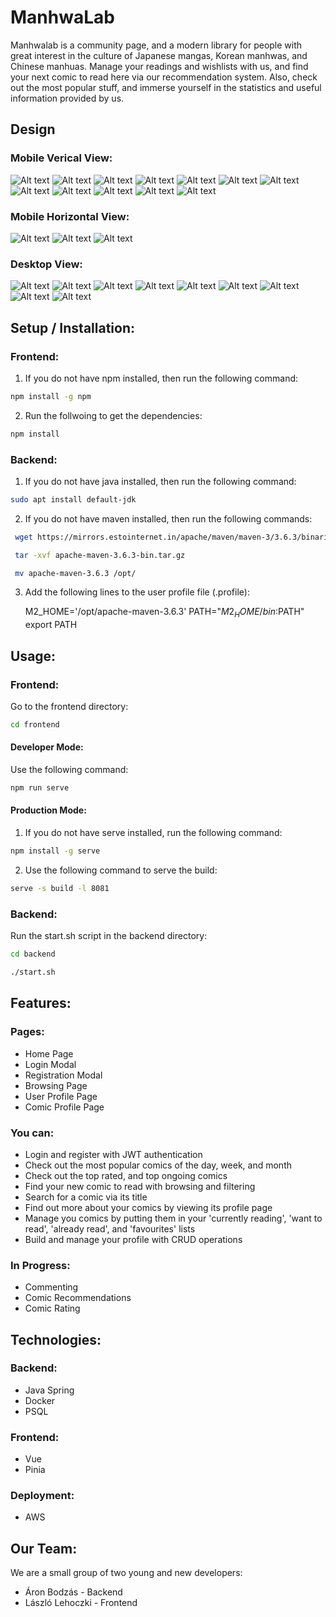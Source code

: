 # ManhwaLab

Manhwalab is a community page, and a modern library for people with great interest in the culture of Japanese mangas, Korean manhwas, and Chinese manhuas. 
Manage your readings and wishlists with us, and find your next comic to read here via our recommendation system.
Also, check out the most popular stuff, and immerse yourself in the statistics and useful information provided by us.

## Design

### Mobile Verical View:
![Alt text](./design/mobile/vertical/mv-nav.png)
![Alt text](./design/mobile/vertical/mv-home-1.png) 
![Alt text](./design/mobile/vertical/mv-home-2.png)
![Alt text](./design/mobile/vertical/mv-login.png)
![Alt text](./design/mobile/vertical/mv-register.png)
![Alt text](./design/mobile/vertical/mv-browser.png)
![Alt text](./design/mobile/vertical/mv-comic-1.png)
![Alt text](./design/mobile/vertical/mv-comic-2.png)
![Alt text](./design/mobile/vertical/mv-comic-3.png)
![Alt text](./design/mobile/vertical/mv-user-1.png)
![Alt text](./design/mobile/vertical/mv-user-2.png)
![Alt text](./design/mobile/vertical/mv-user-3.png)

### Mobile Horizontal View:
![Alt text](./design/mobile/horizontal/mh-home-1.png)
![Alt text](./design/mobile/horizontal/mh-home-2.png)
![Alt text](./design/mobile/horizontal/mh-browser.png)

### Desktop View:
![Alt text](./design/desktop/dt-home.png)
![Alt text](./design/desktop/dt-login.png)
![Alt text](./design/desktop/dt-register.png)
![Alt text](./design/desktop/dt-browser.png)
![Alt text](./design/desktop/dt-comic-1.png)
![Alt text](./design/desktop/dt-comic-2.png)
![Alt text](./design/desktop/dt-user-1.png)
![Alt text](./design/desktop/dt-user-2.png)
![Alt text](./design/desktop/dt-user-3.png)

## Setup / Installation:

### Frontend:

1. If you do not have npm installed, then run the following command:

```bash
npm install -g npm
```

2. Run the follwoing to get the dependencies:

```bash
npm install
```

### Backend:

1. If you do not have java installed, then run the following command:

```bash
sudo apt install default-jdk
```

2. If you do not have maven installed, then run the following commands:

```bash
 wget https://mirrors.estointernet.in/apache/maven/maven-3/3.6.3/binaries/apache-maven-3.6.3-bin.tar.gz
```
```bash
 tar -xvf apache-maven-3.6.3-bin.tar.gz
```
```bash
 mv apache-maven-3.6.3 /opt/
```

3. Add the following lines to the user profile file (.profile):

    M2_HOME='/opt/apache-maven-3.6.3'
    PATH="$M2_HOME/bin:$PATH"
    export PATH

## Usage:

### Frontend: 

Go to the frontend directory:

```bash
cd frontend
```

#### Developer Mode:

Use the following command:

```bash
npm run serve
```

#### Production Mode:

1. If you do not have serve installed, run the following command:

```bash
npm install -g serve
```

2. Use the following command to serve the build:

```bash
serve -s build -l 8081
```

### Backend: 

Run the start.sh script in the backend directory:

```bash
cd backend
```

```bash
./start.sh
```

## Features:

### Pages:

- Home Page
- Login Modal
- Registration Modal
- Browsing Page
- User Profile Page
- Comic Profile Page

### You can:
- Login and register with JWT authentication
- Check out the most popular comics of the day, week, and month
- Check out the top rated, and top ongoing comics
- Find your new comic to read with browsing and filtering
- Search for a comic via its title
- Find out more about your comics by viewing its profile page
- Manage you comics by putting them in your 'currently reading', 'want to read', 'already read', and 'favourites' lists
- Build and manage your profile with CRUD operations

### In Progress:
- Commenting
- Comic Recommendations
- Comic Rating

## Technologies:

### Backend:
- Java Spring
- Docker
- PSQL

### Frontend:
- Vue
- Pinia

### Deployment:
- AWS

## Our Team:

We are a small group of two young and new developers:

- Áron Bodzás - Backend
- László Lehoczki - Frontend